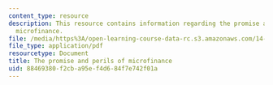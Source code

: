 ```yaml
---
content_type: resource
description: This resource contains information regarding the promise and perils of
  microfinance.
file: /media/https%3A/open-learning-course-data-rc.s3.amazonaws.com/14-73-the-challenge-of-world-poverty-spring-2011/88469380f2cba95ef4d684f7e742f01a_MIT14_73S11_Lec19_slides.pdf
file_type: application/pdf
resourcetype: Document
title: The promise and perils of microfinance
uid: 88469380-f2cb-a95e-f4d6-84f7e742f01a
---
```

